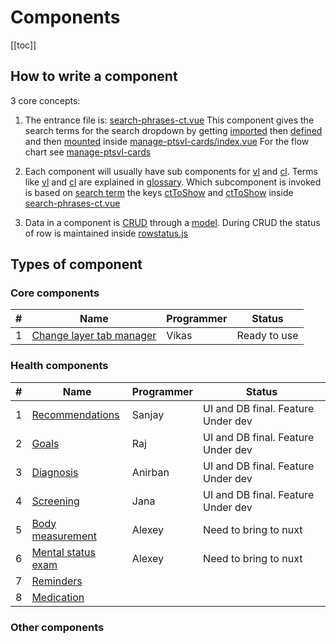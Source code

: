 # Components

[[toc]]

## How to write a component

3 core concepts:

1. The entrance file is: [search-phrases-ct.vue](https://github.com/savantcare/emr/blob/master/webclient/cts/pt-info/single/1time-Mrow-1Field/reminder/search-phrases-ct.vue)
   This component gives the search terms for the search dropdown by getting [imported](https://github.com/savantcare/emr/blob/85e1510dd834a7e812e2a2ec37eaf26d2c2aa91f/webclient/cts/core/manage-ptsvl-cards/index.vue#L24) then [defined](https://github.com/savantcare/emr/blob/85e1510dd834a7e812e2a2ec37eaf26d2c2aa91f/webclient/cts/core/manage-ptsvl-cards/index.vue#L31) and then [mounted](https://github.com/savantcare/emr/blob/85e1510dd834a7e812e2a2ec37eaf26d2c2aa91f/webclient/cts/core/manage-ptsvl-cards/index.vue#L4) inside
   [manage-ptsvl-cards/index.vue](https://github.com/savantcare/emr/blob/master/webclient/cts/core/manage-ptsvl-cards/index.vue) For the flow chart see [manage-ptsvl-cards](./core/manage-ptsvl-cards/README.md)

2. Each component will usually have sub components for [vl](https://github.com/savantcare/emr/tree/master/webclient/cts/pt-info/single/1time-Mrow-1Field/reminder/vl) and [cl](https://github.com/savantcare/emr/tree/master/webclient/cts/pt-info/single/1time-Mrow-1Field/reminder/cl). Terms like [vl](../../docs/GLOSSARY.html#others) and [cl](../../docs/GLOSSARY.html#others) are explained in [glossary](../../docs/GLOSSARY). Which subcomponent is invoked is based on [search term](https://github.com/savantcare/emr/blob/85e1510dd834a7e812e2a2ec37eaf26d2c2aa91f/webclient/cts/pt-info/single/1time-Mrow-1Field/reminder/search-phrases-ct.vue#L15) the keys [ctToShow](https://github.com/savantcare/emr/blob/85e1510dd834a7e812e2a2ec37eaf26d2c2aa91f/webclient/cts/pt-info/single/1time-Mrow-1Field/reminder/search-phrases-ct.vue#L17) and [ctToShow](https://github.com/savantcare/emr/blob/85e1510dd834a7e812e2a2ec37eaf26d2c2aa91f/webclient/cts/pt-info/single/1time-Mrow-1Field/reminder/search-phrases-ct.vue#L26) inside [search-phrases-ct.vue](https://github.com/savantcare/emr/blob/master/webclient/cts/pt-info/single/1time-Mrow-1Field/reminder/search-phrases-ct.vue)

3. Data in a component is [CRUD](https://en.wikipedia.org/wiki/Create,_read,_update_and_delete) through a [model](https://github.com/savantcare/emr/blob/master/webclient/cts/pt-info/single/1time-Mrow-1Field/reminder/db/client-side/rem.js). During CRUD the status of row is maintained inside [rowstatus.js](https://github.com/savantcare/emr/blob/master/webclient/cts/core/crud/rowstatus.js)

## Types of component

### Core components

| #   | Name                                                       | Programmer | Status       |
| --- | ---------------------------------------------------------- | ---------- | ------------ |
| 1   | [Change layer tab manager](./core/manage-edit-layer-tabs/) | Vikas      | Ready to use |

### Health components

| #   | Name                                                | Programmer | Status                             |
| --- | --------------------------------------------------- | ---------- | ---------------------------------- |
| 1   | [Recommendations](./pt-info/single/rec/)            | Sanjay     | UI and DB final. Feature Under dev |
| 2   | [Goals](./pt-info/single/goal/)                     | Raj        | UI and DB final. Feature Under dev |
| 3   | [Diagnosis](./pt-info/single/dx/)                   | Anirban    | UI and DB final. Feature Under dev |
| 4   | [Screening](./pt-info/single/scr/)                  | Jana       | UI and DB final. Feature Under dev |
| 5   | [Body measurement](./pt-info/single/bm/)            | Alexey     | Need to bring to nuxt              |
| 6   | [Mental status exam](./pt-info/single/mse/)         | Alexey     | Need to bring to nuxt              |
| 7   | [Reminders](./pt-info/single/1time-Mrow-1Field/rem) |            |                                    |
| 8   | [Medication](./pt-info/single/medications/)         |            |                                    |

### Other components
